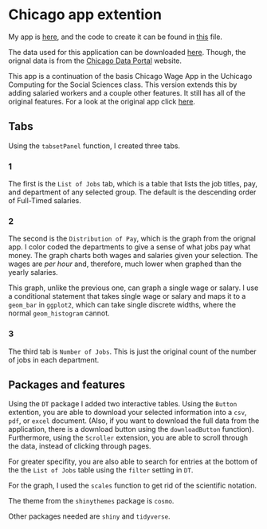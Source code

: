 # Chicago app extention

My app is [here](https://liamcoles.shinyapps.io/liams_first_app/), and the code to create it can be found in [this](app.R) file.

The data used for this application can be downloaded [here](employees-all.csv). Though, the orignal data is from the [Chicago Data Portal](https://data.cityofchicago.org/) website. 

This app is a continuation of the basis Chicago Wage App in the Uchicago Computing for the Social Sciences class. This version extends this by adding salaried workers and a couple other features. It still has all of the original features. For a look at the original app click [here](https://cfss.uchicago.edu/shiny.html#final_shiny_app_code).


## Tabs
Using the `tabsetPanel` function, I created three tabs. 

### 1

The first is the `List of Jobs` tab, which is a table that lists the job titles, pay, and department of any selected group. The default is the descending order of Full-Timed salaries.

### 2

The second is the `Distribution of Pay`, which is the graph from the orignal app. I color coded the departments to give a sense of what jobs pay what money. The graph charts both wages and salaries given your selection. The wages are *per hour* and, therefore, much lower when graphed than the yearly salaries. 

This graph, unlike the previous one, can graph a single wage or salary. I use a conditional statement that takes single wage or salary and maps it to a `geom_bar` in `ggplot2`, which can take single discrete widths, where the normal `geom_histogram` cannot.

### 3

The third tab is `Number of Jobs`. This is just the original count of the number of jobs in each department. 


## Packages and features

Using the `DT` package I added two interactive tables. Using the `Button` extention, you are able to download your selected information into a `csv`, `pdf`, or `excel` document. (Also, if you want to download the full data from the application, there is a download button using the `downloadButton` function). Furthermore, using the `Scroller` extension, you are able to scroll through the data, instead of clicking through pages. 

For greater specifity, you are also able to search for entries at the bottom of the the `List of Jobs` table using the `filter` setting in `DT`. 

For the graph, I used the `scales` function to get rid of the scientific notation. 

The theme from the `shinythemes` package is `cosmo`. 

Other packages needed are `shiny` and `tidyverse`.
